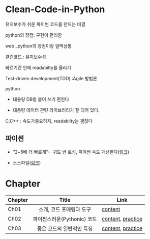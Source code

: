 # Clean-Code-in-Python
유지보수가 쉬운 파이썬 코드를 만드는 비결

python의 장점: 구현이 편리함

web _python의 장점이랑 일맥상통

클린코드 : 유지보수성

빠르기간 안에 readabilty를 올리기

Test-driven development(TDD) :Agile 방법론



python 

- 대용량 DB랑 붙여 쓰기 편한다

- 대용량 데이터 관련 라이브러리가 잘 되어 있다. 



C,C++ : 속도가중요하지, readabilty는 괜찮다



## 파이썬 

- “2~5배 더 빠르게”··· 귀도 반 로섬, 파이썬 속도 개선한다([링크](https://www.ciokorea.com/news/193909))

- 소스파일([링크](https://github.com/packtpublishing/clean-code-in-python))



# Chapter

| Chapter |            Title            | Link                                                 |
| ------- | :-------------------------: | ---------------------------------------------------- |
| Ch01    |  소개, 코드 포매팅과 도구   | [content](./정리/ch1.md)                             |
| Ch02    | 파이썬스러운(Pythonic) 코드 | [content](./정리/ch2.md), [practice](실습/ch2.ipynb) |
| Ch03    |  좋은 코드의 일반적인 특징  | [content](./정리/ch3.md), [practice](실습/ch3.ipynb) |

